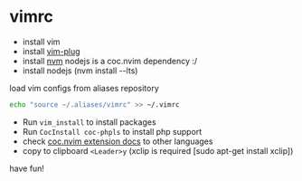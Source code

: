 # vimrc

- install vim
- install [vim-plug](https://github.com/junegunn/vim-plug)
- install [nvm](https://github.com/nvm-sh/nvm) nodejs is a coc.nvim dependency :/
- install nodejs (nvm install --lts)


load vim configs from aliases repository
```bash
echo "source ~/.aliases/vimrc" >> ~/.vimrc
```

- Run `vim_install` to install packages
- Run `CocInstall coc-phpls` to install php support
- check [coc.nvim extension docs](https://github.com/neoclide/coc.nvim/wiki/Using-coc-extensions#implemented-coc-extensions) to other languages
- copy to clipboard ```<Leader>y``` (xclip is required [sudo apt-get install xclip])

have fun!

